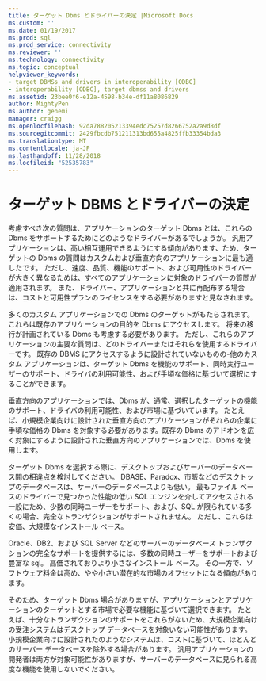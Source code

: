 ```yaml
---
title: ターゲット Dbms とドライバーの決定 |Microsoft Docs
ms.custom: ''
ms.date: 01/19/2017
ms.prod: sql
ms.prod_service: connectivity
ms.reviewer: ''
ms.technology: connectivity
ms.topic: conceptual
helpviewer_keywords:
- target DBMSs and drivers in interoperability [ODBC]
- interoperability [ODBC], target dbmss and drivers
ms.assetid: 23bee0f6-e12a-4598-b34e-df11a8086829
author: MightyPen
ms.author: genemi
manager: craigg
ms.openlocfilehash: 92da788205213394edc75257d8266752a2a9d8df
ms.sourcegitcommit: 2429fbcdb751211313bd655a4825ffb33354bda3
ms.translationtype: MT
ms.contentlocale: ja-JP
ms.lasthandoff: 11/28/2018
ms.locfileid: "52535783"
---
```

# <a name="determining-the-target-dbmss-and-drivers"></a>ターゲット DBMS とドライバーの決定
考慮すべき次の質問は、アプリケーションのターゲット Dbms とは、これらの Dbms をサポートするためにどのようなドライバーがあるでしょうか。 汎用アプリケーションは、高い相互運用できるようにする傾向があります、ため、ターゲットの Dbms の質問はカスタムおよび垂直方向のアプリケーションに最も適したです。 ただし、速度、品質、機能のサポート、および可用性のドライバーが大きく異なるためは、すべてのアプリケーションに対象のドライバーの質問が適用されます。 また、ドライバー、アプリケーションと共に再配布する場合は、コストと可用性プランのライセンスをする必要がありますと見なされます。  
  
 多くのカスタム アプリケーションでの Dbms のターゲットがもたらされます。これらは既存のアプリケーションの目的を Dbms にアクセスします。 将来の移行が計画されている Dbms も考慮する必要があります。 ただし、これらのアプリケーションの主要な質問は、どのドライバーまたはそれらを使用するドライバーです。 既存の DBMS にアクセスするように設計されていないものの-他のカスタム アプリケーションは、ターゲット Dbms を機能のサポート、同時実行ユーザーのサポート、ドライバの利用可能性、および手頃な価格に基づいて選択にすることができます。  
  
 垂直方向のアプリケーションでは、Dbms が、通常、選択したターゲットの機能のサポート、ドライバの利用可能性、および市場に基づいています。 たとえば、小規模企業向けに設計された垂直方向のアプリケーションがそれらの企業に手頃な価格の Dbms を対象する必要があります。既存の Dbms のアドオンを広く対象にするように設計された垂直方向のアプリケーションでは、Dbms を使用します。  
  
 ターゲット Dbms を選択する際に、デスクトップおよびサーバーのデータベース間の相違点を検討してください。 DBASE、Paradox、市販などのデスクトップのデータベースは、サーバーのデータベースよりも低い。 最もファイル ベースのドライバーで見つかった性能の低い SQL エンジンを介してアクセスされる一般にため、少数の同時ユーザーをサポート、および、SQL が限られている多くの場合、完全なトランザクションがサポートされません。 ただし、これらは安価、大規模なインストール ベース。  
  
 Oracle、DB2、および SQL Server などのサーバーのデータベース トランザクションの完全なサポートを提供するには、多数の同時ユーザーをサポートおよび豊富な sql。 高価されておりより小さなインストール ベース。 その一方で、ソフトウェア料金は高め、やや小さい潜在的な市場のオフセットになる傾向があります。  
  
 そのため、ターゲット Dbms 場合がありますが、アプリケーションとアプリケーションのターゲットとする市場で必要な機能に基づいて選択できます。 たとえば、十分なトランザクションのサポートをこれらがないため、大規模企業向けの受注システムはデスクトップ データベースを対象いない可能性があります。 小規模企業向けに設計されたのようなシステムは、コストに基づいて、ほとんどのサーバー データベースを除外する場合があります。 汎用アプリケーションの開発者は両方が対象可能性がありますが、サーバーのデータベースに見られる高度な機能を使用しないでください。
